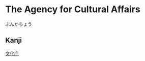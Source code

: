 # The Agency for Cultural Affairs
ぶんかちょう

## Kanji
[文](../Kanji/kanji-dict/文.md)[化](../Kanji/kanji-dict/化.md)[庁](../Kanji/kanji-dict/庁.md)